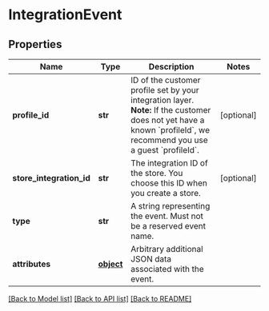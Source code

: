 # IntegrationEvent

## Properties
Name | Type | Description | Notes
------------ | ------------- | ------------- | -------------
**profile_id** | **str** | ID of the customer profile set by your integration layer.  **Note:** If the customer does not yet have a known &#x60;profileId&#x60;, we recommend you use a guest &#x60;profileId&#x60;.  | [optional] 
**store_integration_id** | **str** | The integration ID of the store. You choose this ID when you create a store. | [optional] 
**type** | **str** | A string representing the event. Must not be a reserved event name. | 
**attributes** | [**object**](.md) | Arbitrary additional JSON data associated with the event. | 

[[Back to Model list]](../README.md#documentation-for-models) [[Back to API list]](../README.md#documentation-for-api-endpoints) [[Back to README]](../README.md)


